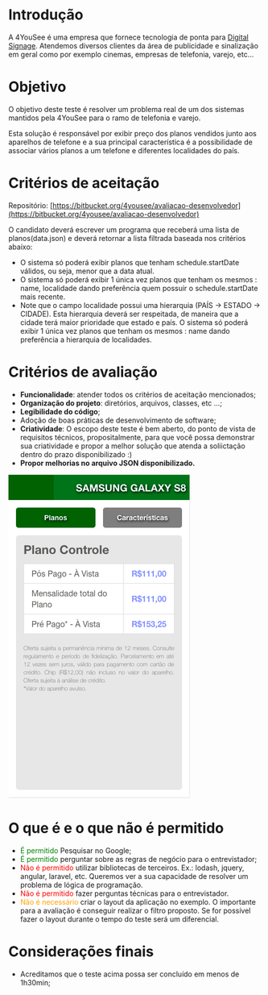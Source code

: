 
# Introdução

A 4YouSee é uma empresa que fornece tecnologia de ponta para [Digital Signage](https://www.4yousee.com.br/digital-signage/). Atendemos diversos clientes da área de publicidade e sinalização em geral como por exemplo cinemas, empresas de telefonia, varejo, etc…


# Objetivo
O objetivo deste teste é resolver um problema real de um dos sistemas mantidos pela 4YouSee para o ramo de telefonia e varejo. 

Esta solução é responsável por exibir preço dos planos vendidos junto aos aparelhos de telefone e a sua principal característica é a possibilidade de associar vários planos a um telefone e diferentes localidades do país.

# Critérios de aceitação
Repositório: [https://bitbucket.org/4yousee/avaliacao-desenvolvedor](https://bitbucket.org/4yousee/avaliacao-desenvolvedor)

O candidato deverá escrever um programa que receberá uma lista de planos(data.json) e deverá retornar a lista filtrada baseada nos critérios abaixo:

- O sistema só poderá exibir planos que tenham schedule.startDate válidos, ou seja, menor que a data atual.
- O sistema só poderá exibir 1 única vez planos que tenham os mesmos : name, localidade dando preferência quem possuir o schedule.startDate mais recente.
- Note que o campo localidade possui uma hierarquia (PAÍS -> ESTADO -> CIDADE). Esta hierarquia deverá ser respeitada, de maneira que a cidade terá maior prioridade que estado e  país. O sistema só poderá exibir 1 única vez planos que tenham os mesmos : name  dando preferência a hierarquia de localidades.


# Critérios de avaliação



*   **Funcionalidade**: atender todos os critérios de aceitação mencionados;
*   **Organização do projeto**: diretórios, arquivos, classes, etc ...;
*   **Legibilidade do código**;
*   Adoção de boas práticas de desenvolvimento de software;
*   **Criatividade**: O escopo deste teste é bem aberto, do ponto de vista de requisitos técnicos, propositalmente, para que você possa demonstrar sua criatividade e propor a melhor solução que atenda a soliictação dentro do prazo disponibilizado :)
*   **Propor melhorias  no arquivo JSON disponibilizado.**


![imagem](img.png "imagem")



# O que é e o que não é permitido


- <span style="color:green">É permitido</span> Pesquisar no Google;
- <span style="color:green">É permitido</span> perguntar sobre as regras de negócio para o entrevistador;
- <span style="color:red">Não é permitido</span> utilizar bibliotecas de terceiros. Ex.: lodash, jquery, angular, laravel, etc. Queremos ver a sua capacidade de resolver um problema de lógica de programação.
- <span style="color:red">Não é permitido</span> fazer perguntas técnicas para o entrevistador.
- <span style="color:orange">Não é necessário</span> criar o layout da aplicação no exemplo. O importante para a avaliação é conseguir realizar o filtro proposto. Se for possível fazer o layout durante o tempo do teste será um diferencial.



# Considerações finais



*   Acreditamos que o teste acima possa ser concluído em menos de 1h30min;